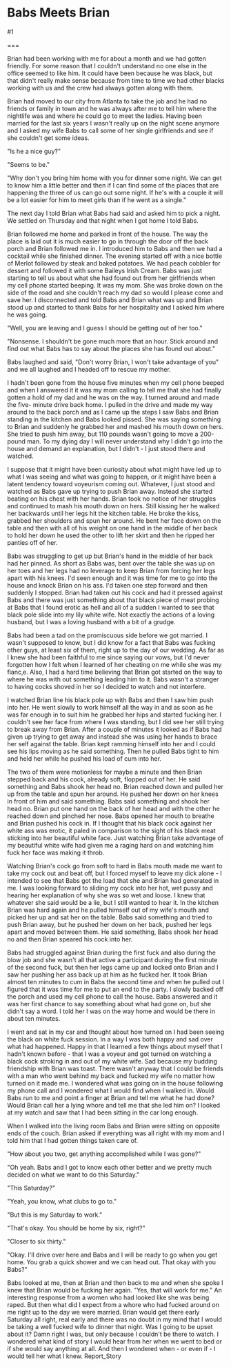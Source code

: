 Babs Meets Brian
================
#1 

===

Brian had been working with me for about a month and we had gotten friendly. For some reason that I couldn't understand no one else in the office seemed to like him. It could have been because he was black, but that didn't really make sense because from time to time we had other blacks working with us and the crew had always gotten along with them. 

Brian had moved to our city from Atlanta to take the job and he had no friends or family in town and he was always after me to tell him where the nightlife was and where he could go to meet the ladies. Having been married for the last six years I wasn't really up on the night scene anymore and I asked my wife Babs to call some of her single girlfriends and see if she couldn't get some ideas. 

"Is he a nice guy?" 

"Seems to be." 

"Why don't you bring him home with you for dinner some night. We can get to know him a little better and then if I can find some of the places that are happening the three of us can go out some night. If he's with a couple it will be a lot easier for him to meet girls than if he went as a single." 

The next day I told Brian what Babs had said and asked him to pick a night. We settled on Thursday and that night when I got home I told Babs. 

Brian followed me home and parked in front of the house. The way the place is laid out it is much easier to go in through the door off the back porch and Brian followed me in. I introduced him to Babs and then we had a cocktail while she finished dinner. The evening started off with a nice bottle of Merlot followed by steak and baked potatoes. We had peach cobbler for dessert and followed it with some Baileys Irish Cream. Babs was just starting to tell us about what she had found out from her girlfriends when my cell phone started beeping. It was my mom. She was broke down on the side of the road and she couldn't reach my dad so would I please come and save her. I disconnected and told Babs and Brian what was up and Brian stood up and started to thank Babs for her hospitality and I asked him where he was going. 

"Well, you are leaving and I guess I should be getting out of her too." 

"Nonsense. I shouldn't be gone much more that an hour. Stick around and find out what Babs has to say about the places she has found out about." 

Babs laughed and said, "Don't worry Brian, I won't take advantage of you" and we all laughed and I headed off to rescue my mother. 

I hadn't been gone from the house five minutes when my cell phone beeped and when I answered it it was my mom calling to tell me that she had finally gotten a hold of my dad and he was on the way. I turned around and made the five- minute drive back home. I pulled in the drive and made my way around to the back porch and as I came up the steps I saw Babs and Brian standing in the kitchen and Babs looked pissed. She was saying something to Brian and suddenly he grabbed her and mashed his mouth down on hers. She tried to push him away, but 110 pounds wasn't going to move a 200-pound man. To my dying day I will never understand why I didn't go into the house and demand an explanation, but I didn't - I just stood there and watched. 

I suppose that it might have been curiosity about what might have led up to what I was seeing and what was going to happen, or it might have been a latent tendency toward voyeurism coming out. Whatever, I just stood and watched as Babs gave up trying to push Brian away. Instead she started beating on his chest with her hands. Brian took no notice of her struggles and continued to mash his mouth down on hers. Still kissing her he walked her backwards until her legs hit the kitchen table. He broke the kiss, grabbed her shoulders and spun her around. He bent her face down on the table and then with all of his weight on one hand in the middle of her back to hold her down he used the other to lift her skirt and then he ripped her panties off of her. 

Babs was struggling to get up but Brian's hand in the middle of her back had her pinned. As short as Babs was, bent over the table she was up on her toes and her legs had no leverage to keep Brian from forcing her legs apart with his knees. I'd seen enough and it was time for me to go into the house and knock Brian on his ass. I'd taken one step forward and then suddenly I stopped. Brian had taken out his cock and had it pressed against Babs and there was just something about that black piece of meat probing at Babs that I found erotic as hell and all of a sudden I wanted to see that black pole slide into my lily white wife. Not exactly the actions of a loving husband, but I was a loving husband with a bit of a grudge. 

Babs had been a tad on the promiscuous side before we got married. I wasn't supposed to know, but I did know for a fact that Babs was fucking other guys, at least six of them, right up to the day of our wedding. As far as I knew she had been faithful to me since saying our vows, but I'd never forgotten how I felt when I learned of her cheating on me while she was my fianc‚e. Also, I had a hard time believing that Brian got started on the way to where he was with out something leading him to it. Babs wasn't a stranger to having cocks shoved in her so I decided to watch and not interfere. 

I watched Brian line his black pole up with Babs and then I saw him push into her. He went slowly to work himself all the way in and as soon as he was far enough in to suit him he grabbed her hips and started fucking her. I couldn't see her face from where I was standing, but I did see her still trying to break away from Brian. After a couple of minutes it looked as if Babs had given up trying to get away and instead she was using her hands to brace her self against the table. Brian kept ramming himself into her and I could see his lips moving as he said something. Then he pulled Babs tight to him and held her while he pushed his load of cum into her. 

The two of them were motionless for maybe a minute and then Brian stepped back and his cock, already soft, flopped out of her. He said something and Babs shook her head no. Brian reached down and pulled her up from the table and spun her around. He pushed her down on her knees in front of him and said something. Babs said something and shook her head no. Brian put one hand on the back of her head and with the other he reached down and pinched her nose. Babs opened her mouth to breathe and Brian pushed his cock in. If I thought that his black cock against her white ass was erotic, it paled in comparison to the sight of his black meat sticking into her beautiful white face. Just watching Brian take advantage of my beautiful white wife had given me a raging hard on and watching him fuck her face was making it throb. 

Watching Brian's cock go from soft to hard in Babs mouth made me want to take my cock out and beat off, but I forced myself to leave my dick alone - I intended to see that Babs got the load that she and Brian had generated in me. I was looking forward to sliding my cock into her hot, wet pussy and hearing her explanation of why she was so wet and loose. I knew that whatever she said would be a lie, but I still wanted to hear it. In the kitchen Brian was hard again and he pulled himself out of my wife's mouth and picked her up and sat her on the table. Babs said something and tried to push Brian away, but he pushed her down on her back, pushed her legs apart and moved between them. He said something, Babs shook her head no and then Brian speared his cock into her. 

Babs had struggled against Brian during the first fuck and also during the blow job and she wasn't all that active a participant during the first minute of the second fuck, but then her legs came up and locked onto Brian and I saw her pushing her ass back up at him as he fucked her. It took Brian almost ten minutes to cum in Babs the second time and when he pulled out I figured that it was time for me to put an end to the party. I slowly backed off the porch and used my cell phone to call the house. Babs answered and it was her first chance to say something about what had gone on, but she didn't say a word. I told her I was on the way home and would be there in about ten minutes. 

I went and sat in my car and thought about how turned on I had been seeing the black on white fuck session. In a way I was both happy and sad over what had happened. Happy in that I learned a few things about myself that I hadn't known before - that I was a voyeur and got turned on watching a black cock stroking in and out of my white wife. Sad because my budding friendship with Brian was toast. There wasn't anyway that I could be friends with a man who went behind my back and fucked my wife no matter how turned on it made me. I wondered what was going on in the house following my phone call and I wondered what I would find when I walked in. Would Babs run to me and point a finger at Brian and tell me what he had done? Would Brian call her a lying whore and tell me that she led him on? I looked at my watch and saw that I had been sitting in the car long enough. 

When I walked into the living room Babs and Brian were sitting on opposite ends of the couch. Brian asked if everything was all right with my mom and I told him that I had gotten things taken care of. 

"How about you two, get anything accomplished while I was gone?" 

"Oh yeah. Babs and I got to know each other better and we pretty much decided on what we want to do this Saturday." 

"This Saturday?" 

"Yeah, you know, what clubs to go to." 

"But this is my Saturday to work." 

"That's okay. You should be home by six, right?" 

"Closer to six thirty." 

"Okay. I'll drive over here and Babs and I will be ready to go when you get home. You grab a quick shower and we can head out. That okay with you Babs?" 

Babs looked at me, then at Brian and then back to me and when she spoke I knew that Brian would be fucking her again. "Yes, that will work for me." An interesting response from a women who had looked like she was being raped. But then what did I expect from a whore who had fucked around on me right up to the day we were married. Brian would get there early Saturday all right, real early and there was no doubt in my mind that I would be taking a well fucked wife to dinner that night. Was I going to be upset about it? Damn right I was, but only because I couldn't be there to watch. I wondered what kind of story I would hear from her when we went to bed or if she would say anything at all. And then I wondered when - or even if - I would tell her what I knew. Report_Story 
